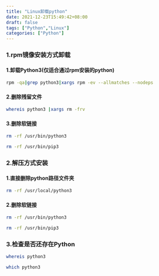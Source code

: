 ```yaml
---
title: "Linux卸载python"
date: 2021-12-23T15:49:42+08:00
draft: false
tags: ["Python","Linux"]
categories: ["Python"]
---
```



### 1.rpm镜像安装方式卸载
#### 1.卸载Python3(仅适合通过rpm安装的python)

```bash
rpm -qa|grep python3|xargs rpm -ev --allmatches --nodeps
```

#### 2.删除残留文件
```bash
whereis python3 |xargs rm -frv
```

#### 3.删除软链接
```bash
rm -rf /usr/bin/python3

rm -rf /usr/bin/pip3
```



### 2.解压方式安装
#### 1.直接删除python路径文件夹

```bash
rm -rf /usr/local/python3
```

#### 2.删除软链接
```bash
rm -rf /usr/bin/python3

rm -rf /usr/bin/pip3
```




### 3.检查是否还存在Python
```bash
whereis python3

which python3
```